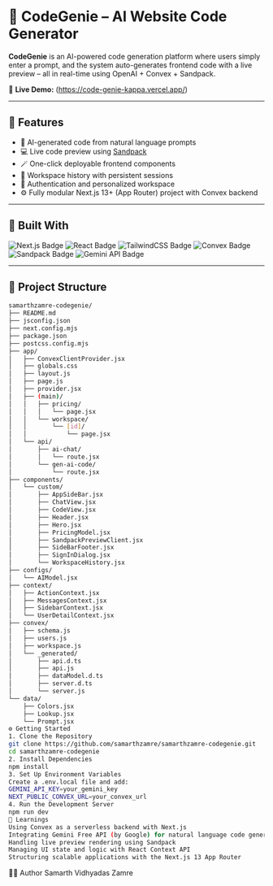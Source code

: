 # 🧠 CodeGenie – AI Website Code Generator

**CodeGenie** is an AI-powered code generation platform where users simply enter a prompt, and the system auto-generates frontend code with a live preview – all in real-time using OpenAI + Convex + Sandpack.

🔗 **Live Demo:** (https://code-genie-kappa.vercel.app/)

---

## 🚀 Features

- 🧠 AI-generated code from natural language prompts
- 💻 Live code preview using [Sandpack](https://sandpack.codesandbox.io/)
- 🪄 One-click deployable frontend components
- 🧩 Workspace history with persistent sessions
- 🔐 Authentication and personalized workspace
- ⚙️ Fully modular Next.js 13+ (App Router) project with Convex backend

---

## 🔧 Built With

<p align="left">
  <img src="https://img.shields.io/badge/Next.js-000000?style=for-the-badge&logo=nextdotjs&logoColor=white" alt="Next.js Badge"/>
  <img src="https://img.shields.io/badge/React-20232A?style=for-the-badge&logo=react&logoColor=61DAFB" alt="React Badge"/>
  <img src="https://img.shields.io/badge/TailwindCSS-06B6D4?style=for-the-badge&logo=tailwind-css&logoColor=white" alt="TailwindCSS Badge"/>
  <img src="https://img.shields.io/badge/Convex-4F46E5?style=for-the-badge&logo=vercel&logoColor=white" alt="Convex Badge"/>
  <img src="https://img.shields.io/badge/Sandpack-FFB200?style=for-the-badge&logo=stackblitz&logoColor=black" alt="Sandpack Badge"/>
  <img src="https://img.shields.io/badge/Gemini%20API-4285F4?style=for-the-badge&logo=google&logoColor=white" alt="Gemini API Badge"/>
</p>


---

## 📁 Project Structure

```bash
samarthzamre-codegenie/
├── README.md
├── jsconfig.json
├── next.config.mjs
├── package.json
├── postcss.config.mjs
├── app/
│   ├── ConvexClientProvider.jsx
│   ├── globals.css
│   ├── layout.js
│   ├── page.js
│   ├── provider.jsx
│   ├── (main)/
│   │   ├── pricing/
│   │   │   └── page.jsx
│   │   └── workspace/
│   │       └── [id]/
│   │           └── page.jsx
│   └── api/
│       ├── ai-chat/
│       │   └── route.jsx
│       └── gen-ai-code/
│           └── route.jsx
├── components/
│   └── custom/
│       ├── AppSideBar.jsx
│       ├── ChatView.jsx
│       ├── CodeView.jsx
│       ├── Header.jsx
│       ├── Hero.jsx
│       ├── PricingModel.jsx
│       ├── SandpackPreviewClient.jsx
│       ├── SideBarFooter.jsx
│       ├── SignInDialog.jsx
│       └── WorkspaceHistory.jsx
├── configs/
│   └── AIModel.jsx
├── context/
│   ├── ActionContext.jsx
│   ├── MessagesContext.jsx
│   ├── SidebarContext.jsx
│   └── UserDetailContext.jsx
├── convex/
│   ├── schema.js
│   ├── users.js
│   ├── workspace.js
│   └── _generated/
│       ├── api.d.ts
│       ├── api.js
│       ├── dataModel.d.ts
│       ├── server.d.ts
│       └── server.js
└── data/
    ├── Colors.jsx
    ├── Lookup.jsx
    └── Prompt.jsx
⚙️ Getting Started
1. Clone the Repository
git clone https://github.com/samarthzamre/samarthzamre-codegenie.git
cd samarthzamre-codegenie
2. Install Dependencies
npm install
3. Set Up Environment Variables
Create a .env.local file and add:
GEMINI_API_KEY=your_gemini_key
NEXT_PUBLIC_CONVEX_URL=your_convex_url
4. Run the Development Server
npm run dev
📌 Learnings
Using Convex as a serverless backend with Next.js
Integrating Gemini Free API (by Google) for natural language code generation
Handling live preview rendering using Sandpack
Managing UI state and logic with React Context API
Structuring scalable applications with the Next.js 13 App Router
```
🧑‍💻 Author
Samarth Vidhyadas Zamre
